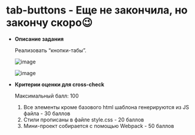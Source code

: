 # tab-buttons - Еще не закончила, но закончу скоро😉
- **Описание задания**
    
    Реализовать “кнопки-табы”.
    
    ![image](https://user-images.githubusercontent.com/88156532/162625222-e20977b1-d3fd-4cd5-bac1-98b76a74b863.png)
    
    ![image](https://user-images.githubusercontent.com/88156532/162625229-33449d6c-4117-4841-884e-48eef1b3c90a.png)
    
- **Критерии оценки для cross-check**
    
    Максимальный балл: 100
    
    1. Все	элементы кроме базового html шаблона генерируются из JS файла - 30 баллов
    2. Стили прописаны	в файле style.css - 20 баллов
    3. Мини-проект	собирается с помощью Webpack - 50 баллов
